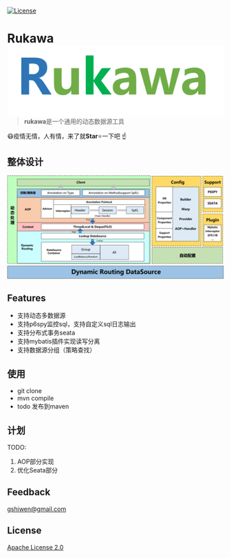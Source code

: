 [![License](https://img.shields.io/github/license/apache/incubator-streampipes.svg)](http://www.apache.org/licenses/LICENSE-2.0)

# Rukawa <img src="./assets/LOGO.png" align="right" />

> **rukawa**是一个通用的动态数据源工具







:mask:疫情无情，人有情，来了就**Star**:star:一下吧 :point_up:



## 整体设计

![image-20200320141532432](./assets/rukawa-all.png)



## Features

- 支持动态多数据源
- 支持p6spy监控sql，支持自定义sql日志输出
- 支持分布式事务seata
- 支持mybatis插件实现读写分离
- 支持数据源分组（策略查找）

## 使用

* git clone 
* mvn compile
* todo 发布到maven


## 计划

TODO:
1. AOP部分实现
2. 优化Seata部分


## Feedback

 [gshiwen@gmail.com](mailto:gshiwen@gmail.com)

## License

[Apache License 2.0](LICENSE)




